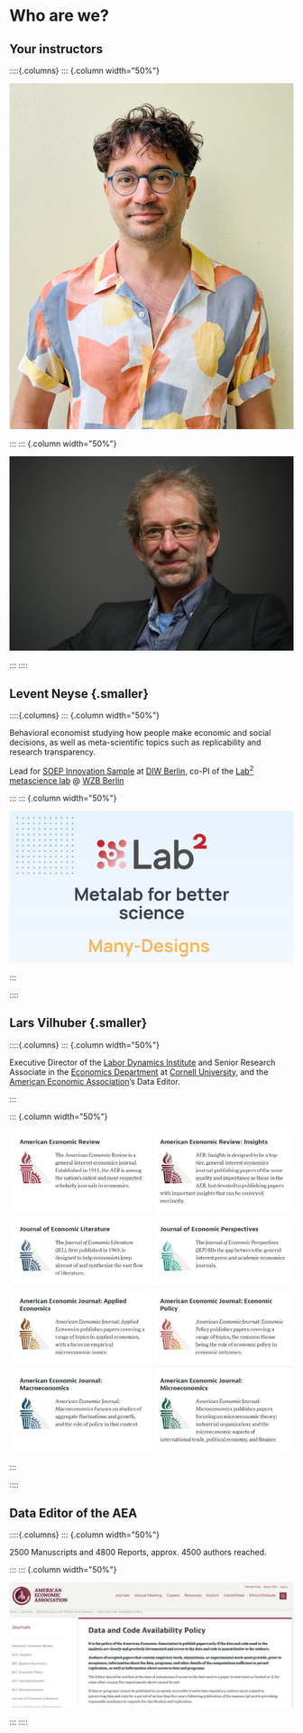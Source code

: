 # Who are we?

## Your instructors

::::{.columns}
::: {.column width="50%"}

![**Levent Neyse**](images/levent-neyse.jpg)

:::
::: {.column width="50%"}

![**Lars Vilhuber**](images/lv39-2014.jpg)

:::
::::

## Levent Neyse {.smaller}


::::{.columns}
::: {.column width="50%"}

Behavioral economist studying how people make economic and social decisions, as well as meta-scientific topics such as replicability and research transparency. 

Lead for [SOEP Innovation Sample](https://www.diw.de/en/diw_01.c.601784.en/soep-is_innovative_modules.html) at [DIW Berlin](https://www.diw.de/en),  co-PI of the [Lab$^2$ metascience lab](https://www.labsquare.net/) @ [WZB Berlin](https://wzb.eu/en)

:::
::: {.column width="50%"}

![Lab$^2$](images/lab2.png)

:::

::::

## Lars Vilhuber {.smaller}

::::{.columns}
::: {.column width="50%"}

Executive Director of the [Labor Dynamics Institute](http://www.ilr.cornell.edu/ldi) and Senior Research Associate in the [Economics Department](http://economics.cornell.edu/) at [Cornell University](http://www.cornell.edu/), and the [American Economic Association](https://www.aeaweb.org/)’s Data Editor.

:::

::: {.column width="50%"}

![Journals](images/aea-journals.png)

:::

::::

## Data Editor of the AEA

::::{.columns}
::: {.column width="50%"}

2500 Manuscripts and 4800 Reports, approx. 4500 authors reached.

:::
::: {.column width="50%"}

![DCAP](images/aea-dcap-top.png)

:::
::::
